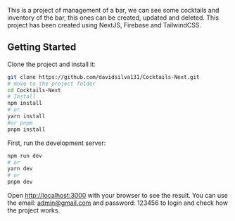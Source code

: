 This is a project of management of a bar, we can see some cocktails and inventory of the bar, this ones can be created, updated and deleted.
This project has been created using NextJS, Firebase and TailwindCSS.

## Getting Started

Clone the project and install it:

```bash
git clone https://github.com/davidsilva131/Cocktails-Next.git
# move to the project folder
cd Cocktails-Next
# Install
npm install
# or
yarn install
#or pnpm
pnpm install
```

First, run the development server:

```bash
npm run dev
# or
yarn dev
# or
pnpm dev
```

Open [http://localhost:3000](http://localhost:3000) with your browser to see the result.
You can use the email: admin@gmail.com and password: 123456 to login and check how the project works.
